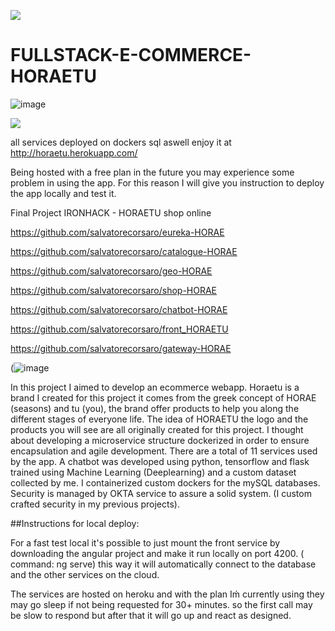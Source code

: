 ![](https://i.ibb.co/dLcJkcX/Artboard-1-4x.png)
# FULLSTACK-E-COMMERCE-HORAETU

![image](https://user-images.githubusercontent.com/55556636/111149851-b0eae880-858d-11eb-97fa-14f072a1d263.png)

![](https://i.ibb.co/jZFCNYF/horaetu2.png)

all services deployed on dockers sql aswell enjoy it at http://horaetu.herokuapp.com/

Being hosted with a free plan in the future you may experience some problem in using the app. 
For this reason I will give you instruction to deploy the app locally and test it.

Final Project IRONHACK - HORAETU shop online


https://github.com/salvatorecorsaro/eureka-HORAE

https://github.com/salvatorecorsaro/catalogue-HORAE

https://github.com/salvatorecorsaro/geo-HORAE

https://github.com/salvatorecorsaro/shop-HORAE

https://github.com/salvatorecorsaro/chatbot-HORAE

https://github.com/salvatorecorsaro/front_HORAETU

https://github.com/salvatorecorsaro/gateway-HORAE

(![image](https://user-images.githubusercontent.com/55556636/111147577-ee01ab80-858a-11eb-94d5-c18c6df430ca.png)

In this project I aimed to develop an ecommerce webapp.
Horaetu is a brand I created for this project it comes from the greek concept of HORAE (seasons) and tu (you), the brand offer products to help you along the different stages of everyone life.
The idea of HORAETU the logo and the products you will see are all originally created for this project.
I thought about developing a microservice structure dockerized in order to ensure encapsulation and agile development.
There are a total of 11 services used by the app. 
A chatbot was developed using python, tensorflow and flask trained using Machine Learning (Deeplearning) and a custom dataset collected by me.
I containerized custom dockers for the mySQL databases.
Security is managed by OKTA service to assure a solid system. (I custom crafted security in my previous projects).


##Instructions for local deploy:

For a fast test local it's possible to just mount the front service by downloading the angular project and make it run locally on port 4200. ( command: ng serve)
this way it will automatically connect to the database and the other services on the cloud.

The services are hosted on heroku and with the plan Iḿ currently using they may go sleep if not being requested for 30+ minutes. so the first call may be slow to respond but after that it will go up and react as designed.






